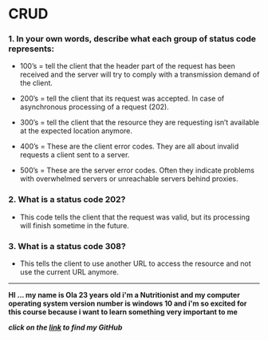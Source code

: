 # CRUD

### 1. In your own words, describe what each group of status code represents:

- 100’s = tell the client that the header part of the request has been received and the server will try to comply with a transmission demand of the client.

- 200’s = tell the client that its request was accepted. In case of asynchronous processing of a request (202).

- 300’s = tell the client that the resource they are requesting isn’t available at the expected location anymore.

- 400’s = These are the client error codes. They are all about invalid requests a client sent to a server.

- 500’s = These are the server error codes. Often they indicate problems with overwhelmed servers or unreachable servers behind proxies.

### 2. What is a status code 202?

- This code tells the client that the request was valid, but its processing will finish sometime in the future.

### 3. What is a status code 308?

- This tells the client to use another URL to access the resource and not use the current URL anymore.


<hr>

**HI ... my name is Ola 23 years old i'm a Nutritionist and my computer operating system version number is windows 10 and i'm so excited for this course because i want to learn something very important to me**

***click on the [link](https://github.com/olaaltaslaq) to find my GitHub***
  
